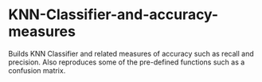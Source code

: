 # KNN-Classifier-and-accuracy-measures
Builds KNN Classifier and related measures of accuracy such as recall and precision. Also reproduces some of the pre-defined functions such as a confusion matrix.

